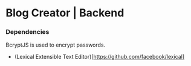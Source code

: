 # Blog Creator | Backend

### Dependencies

BcryptJS is used to encrypt passwords.

- (Lexical Extensible Text Editor)[https://github.com/facebook/lexical]

